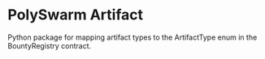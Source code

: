 # PolySwarm Artifact

Python package for mapping artifact types to the ArtifactType enum in the BountyRegistry contract.
